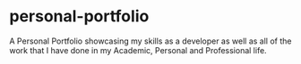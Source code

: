 # personal-portfolio
A Personal Portfolio showcasing my skills as a developer as well as all of the work that I have done in my Academic, Personal and Professional life.
